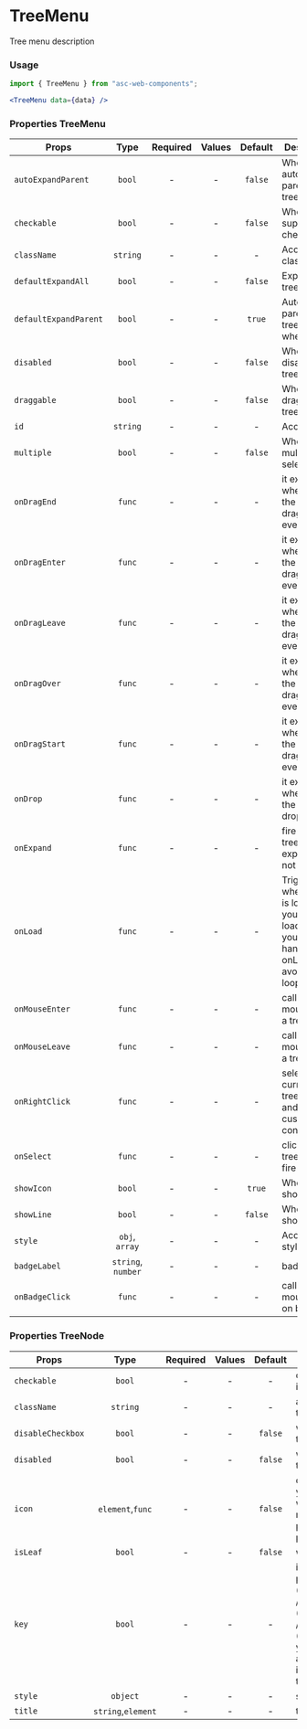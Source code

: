 # TreeMenu

Tree menu description

### Usage

```js
import { TreeMenu } from "asc-web-components";
```

```jsx
<TreeMenu data={data} />
```

### Properties TreeMenu

| Props                 |        Type        | Required | Values | Default | Description                                                                                             |
| --------------------- | :----------------: | :------: | :----: | :-----: | ------------------------------------------------------------------------------------------------------- |
| `autoExpandParent`    |       `bool`       |    -     |   -    | `false` | Whether auto expand parent treeNodes                                                                    |
| `checkable`           |       `bool`       |    -     |   -    | `false` | Whether support checked                                                                                 |
| `className`           |      `string`      |    -     |   -    |    -    | Accepts class                                                                                           |
| `defaultExpandAll`    |       `bool`       |    -     |   -    | `false` | Expand all treeNodes                                                                                    |
| `defaultExpandParent` |       `bool`       |    -     |   -    | `true`  | Auto expand parent treeNodes when init                                                                  |
| `disabled`            |       `bool`       |    -     |   -    | `false` | Whether disabled the tree                                                                               |
| `draggable`           |       `bool`       |    -     |   -    | `false` | Whether can drag treeNode                                                                               |
| `id`                  |      `string`      |    -     |   -    |    -    | Accepts id                                                                                              |
| `multiple`            |       `bool`       |    -     |   -    | `false` | Whether multiple select                                                                                 |
| `onDragEnd`           |       `func`       |    -     |   -    |    -    | it execs when fire the tree's dragend event                                                             |
| `onDragEnter`         |       `func`       |    -     |   -    |    -    | it execs when fire the tree's dragenter event                                                           |
| `onDragLeave`         |       `func`       |    -     |   -    |    -    | it execs when fire the tree's dragleave event                                                           |
| `onDragOver`          |       `func`       |    -     |   -    |    -    | it execs when fire the tree's dragover event                                                            |
| `onDragStart`         |       `func`       |    -     |   -    |    -    | it execs when fire the tree's dragstart event                                                           |
| `onDrop`              |       `func`       |    -     |   -    |    -    | it execs when fire the tree's drop event                                                                |
| `onExpand`            |       `func`       |    -     |   -    |    -    | fire on treeNode expand or not                                                                          |
| `onLoad`              |       `func`       |    -     |   -    |    -    | Trigger when a node is loaded. If you set the loadedKeys, you must handle onLoad to avoid infinity loop |
| `onMouseEnter`        |       `func`       |    -     |   -    |    -    | call when mouse enter a treeNode                                                                        |
| `onMouseLeave`        |       `func`       |    -     |   -    |    -    | call when mouse leave a treeNode                                                                        |
| `onRightClick`        |       `func`       |    -     |   -    |    -    | select current treeNode and show customized contextmenu                                                 |
| `onSelect`            |       `func`       |    -     |   -    |    -    | click the treeNode to fire                                                                              |
| `showIcon`            |       `bool`       |    -     |   -    | `true`  | Whether show icon                                                                                       |
| `showLine`            |       `bool`       |    -     |   -    | `false` | Whether show line                                                                                       |
| `style`               |   `obj`, `array`   |    -     |   -    |    -    | Accepts css style                                                                                       |
| `badgeLabel`          | `string`, `number` |    -     |   -    |    -    | badge text                                                                                              |
| `onBadgeClick`        |       `func`       |    -     |   -    |    -    | call when mouse click on badge                                                                          |

### Properties TreeNode

| Props             |        Type        | Required | Values | Default | Description                                                                                                                                                                 |
| ----------------- | :----------------: | :------: | :----: | :-----: | --------------------------------------------------------------------------------------------------------------------------------------------------------------------------- |
| `checkable`       |       `bool`       |    -     |   -    |    -    | control node checkable if Tree is checkable                                                                                                                                 |
| `className`       |      `string`      |    -     |   -    |    -    | additional class to treeNode                                                                                                                                                |
| `disableCheckbox` |       `bool`       |    -     |   -    | `false` | whether disable the treeNode' checkbox                                                                                                                                      |
| `disabled`        |       `bool`       |    -     |   -    | `false` | whether disabled the treeNode                                                                                                                                               |
| `icon`            |  `element`,`func`  |    -     |   -    | `false` | customize icon. When you pass component, whose render will receive full TreeNode props as component props                                                                   |
| `isLeaf`          |       `bool`       |    -     |   -    | `false` | whether it's leaf node                                                                                                                                                      |
| `key`             |       `bool`       |    -     |   -    |    -    | it's used with tree props's (default)ExpandedKeys / (default)CheckedKeys / (default)SelectedKeys. you'd better to set it, and it must be unique in the tree's all treeNodes |
| `style`           |      `object`      |    -     |   -    |    -    | set style to treeNode                                                                                                                                                       |
| `title`           | `string`,`element` |    -     |   -    |    -    | tree/subTree's title                                                                                                                                                        |

